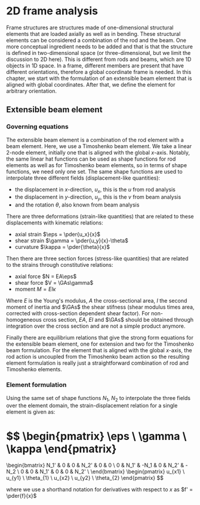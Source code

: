 $\newcommand{\pder}[2]{\frac{\partial #1}{\partial #2}}$
$\newcommand{\eps}{\varepsilon}$
$\newcommand{\GAs}{GA_s}$

# 2D frame analysis

Frame structures are structures made of one-dimensional structural elements that are loaded axially as well as in bending. These structural elements can be considered a combination of the rod and the beam. One more conceptual ingredient needs to be added and that is that the structure is defined in two-dimensional space (or three-dimensional, but we limit the discussion to 2D here). This is different from rods and beams, which are 1D objects in 1D space. In a frame, different members are present that have different orientations, therefore a global coordinate frame is needed. In this chapter, we start with  the formulation of an extensible beam element that is aligned with global coordinates. After that, we define the element for arbitrary orientation. 
 
## Extensible beam element

### Governing equations 
The extensible beam element is a combination of the rod element with a beam element. Here, we use a Timoshenko beam element. We take a linear 2-node element, initially one that is aligned with the global $x$-axis. Notably, the same linear hat functions can be used as shape functions for rod elements as well as for Timoshenko beam elements, so in terms of shape functions, we need only one set. The same shape functions are used to interpolate three different fields (displacement-like quantities): 
- the displacement in $x$-direction, $u_x$, this is the $u$ from rod analysis  
- the displacement in $y$-direction, $u_y$, this is the $v$ from beam analysis
- and the rotation $\theta$, also known from beam analysis

There are three deformations (strain-like  quantities) that are related to these displacements with kinematic relations: 
- axial strain $\eps =  \pder{u_x}{x}$
- shear strain $\gamma = \pder{u_y}{x}-\theta$
- curvature $\kappa = \pder{\theta}{x}$ 

Then there are three section forces (stress-like quantities) that are related to the strains through constitutive relations:
- axial force $N = EA\eps$
- shear force $V = \GAs\gamma$
- moment $M = EI\kappa$

Where $E$ is the Young's modulus, $A$ the cross-sectional area, $I$ the second moment of inertia and $\GAs$ the shear stifness (shear modulus times area, corrected with cross-section dependent shear factor). For non-homogeneous cross section, $EA$, $EI$ and $\GAs$ should be obtained through integration over the cross section and are not a simple product anymore. 

Finally there are equilibrium relations that give the strong form equations for the extensible beam element, one for extension and two for the Timoshenko beam formulation. For the element that is aligned with the global $x$-axis, the rod action is uncoupled from the Timoshenko beam action so the resulting element formulation is really just a straightforward combination of rod and Timoshenko elements. 


### Element formulation 
Using the same set of shape functions $N_1$, $N_2$ to interpolate the three fields over the element domain, the strain-displacement relation for a single element is given as: 

$$
\begin{pmatrix}
\eps \\ \gamma \\ \kappa
\end{pmatrix} 
= 
\begin{bmatrix}
N_1' & 0 & 0 & N_2' & 0 & 0 \\
0 & N_1' & -N_1 & 0 & N_2' & -N_2 \\
0 & 0 & N_1' & 0 & 0 & N_2' \\
\end{bmatrix}
\begin{pmatrix}
u_{x1} \\
u_{y1} \\
\theta_{1} \\
u_{x2} \\
u_{y2} \\
\theta_{2}
\end{pmatrix}
$$

where we use a shorthand notation for derivatives with respect to $x$ as $f' = \pder{f}{x}$
